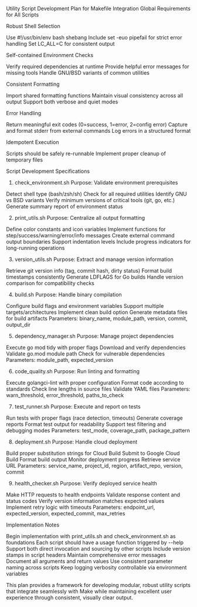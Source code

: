 Utility Script Development Plan for Makefile Integration
Global Requirements for All Scripts

Robust Shell Selection

Use #!/usr/bin/env bash shebang
Include set -euo pipefail for strict error handling
Set LC_ALL=C for consistent output


Self-contained Environment Checks

Verify required dependencies at runtime
Provide helpful error messages for missing tools
Handle GNU/BSD variants of common utilities


Consistent Formatting

Import shared formatting functions
Maintain visual consistency across all output
Support both verbose and quiet modes


Error Handling

Return meaningful exit codes (0=success, 1=error, 2=config error)
Capture and format stderr from external commands
Log errors in a structured format


Idempotent Execution

Scripts should be safely re-runnable
Implement proper cleanup of temporary files



Script Development Specifications
1. check_environment.sh
Purpose: Validate environment prerequisites

Detect shell type (bash/zsh/sh)
Check for all required utilities
Identify GNU vs BSD variants
Verify minimum versions of critical tools (git, go, etc.)
Generate summary report of environment status

2. print_utils.sh
Purpose: Centralize all output formatting

Define color constants and icon variables
Implement functions for step/success/warning/error/info messages
Create external command output boundaries
Support indentation levels
Include progress indicators for long-running operations

3. version_utils.sh
Purpose: Extract and manage version information

Retrieve git version info (tag, commit hash, dirty status)
Format build timestamps consistently
Generate LDFLAGS for Go builds
Handle version comparison for compatibility checks

4. build.sh
Purpose: Handle binary compilation

Configure build flags and environment variables
Support multiple targets/architectures
Implement clean build option
Generate metadata files for build artifacts
Parameters: binary_name, module_path, version, commit, output_dir

5. dependency_manager.sh
Purpose: Manage project dependencies

Execute go mod tidy with proper flags
Download and verify dependencies
Validate go.mod module path
Check for vulnerable dependencies
Parameters: module_path, expected_version

6. code_quality.sh
Purpose: Run linting and formatting

Execute golangci-lint with proper configuration
Format code according to standards
Check line lengths in source files
Validate YAML files
Parameters: warn_threshold, error_threshold, paths_to_check

7. test_runner.sh
Purpose: Execute and report on tests

Run tests with proper flags (race detection, timeouts)
Generate coverage reports
Format test output for readability
Support test filtering and debugging modes
Parameters: test_mode, coverage_path, package_pattern

8. deployment.sh
Purpose: Handle cloud deployment

Build proper substitution strings for Cloud Build
Submit to Google Cloud Build
Format build output
Monitor deployment progress
Retrieve service URL
Parameters: service_name, project_id, region, artifact_repo, version, commit

9. health_checker.sh
Purpose: Verify deployed service health

Make HTTP requests to health endpoints
Validate response content and status codes
Verify version information matches expected values
Implement retry logic with timeouts
Parameters: endpoint_url, expected_version, expected_commit, max_retries

Implementation Notes

Begin implementation with print_utils.sh and check_environment.sh as foundations
Each script should have a usage function triggered by --help
Support both direct invocation and sourcing by other scripts
Include version stamps in script headers
Maintain comprehensive error messages
Document all arguments and return values
Use consistent parameter naming across scripts
Keep logging verbosity controllable via environment variables

This plan provides a framework for developing modular, robust utility scripts that integrate seamlessly with Make while maintaining excellent user experience through consistent, visually clear output.